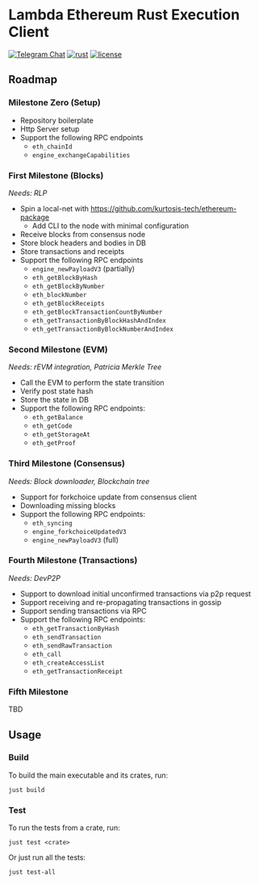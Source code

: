 # Lambda Ethereum Rust Execution Client

[![Telegram Chat][tg-badge]][tg-url]
[![rust](https://github.com/lambdaclass/ethereum_rust/actions/workflows/ci.yaml/badge.svg)](https://github.com/lambdaclass/ethereum_rust/actions/workflows/ci.yaml)
[![license](https://img.shields.io/github/license/lambdaclass/ethereum_rust)](/LICENSE)

[tg-badge]: https://img.shields.io/endpoint?url=https%3A%2F%2Ftg.sumanjay.workers.dev%2Frust_ethereum%2F&logo=telegram&label=chat&color=neon
[tg-url]: https://t.me/rust_ethereum

## Roadmap

### Milestone Zero (Setup)

- Repository boilerplate
- Http Server setup
- Support the following RPC endpoints
    - `eth_chainId`
    - `engine_exchangeCapabilities`

### First Milestone (Blocks)

*Needs: RLP*

- Spin a local-net with https://github.com/kurtosis-tech/ethereum-package
    - Add CLI to the node with minimal configuration
- Receive blocks from consensus node
- Store block headers and bodies in DB
- Store transactions and receipts
- Support the following RPC endpoints
    - `engine_newPayloadV3` (partially)
    - `eth_getBlockByHash`
    - `eth_getBlockByNumber`
    - `eth_blockNumber`
    - `eth_getBlockReceipts`
    - `eth_getBlockTransactionCountByNumber`
    - `eth_getTransactionByBlockHashAndIndex`
    - `eth_getTransactionByBlockNumberAndIndex`

### Second Milestone (EVM)

*Needs: rEVM integration, Patricia Merkle Tree*

- Call the EVM to perform the state transition
- Verify post state hash
- Store the state in DB
- Support the following RPC endpoints:
    - `eth_getBalance`
    - `eth_getCode`
    - `eth_getStorageAt`
    - `eth_getProof`

### Third Milestone (Consensus)

*Needs: Block downloader, Blockchain tree*

- Support for forkchoice update from consensus client
- Downloading missing blocks
- Support the following RPC endpoints:
    - `eth_syncing`
    - `engine_forkchoiceUpdatedV3`
    - `engine_newPayloadV3` (full)

### Fourth Milestone (Transactions)

*Needs: DevP2P*

- Support to download initial unconfirmed transactions via p2p request
- Support receiving and re-propagating transactions in gossip
- Support sending transactions via RPC
- Support the following RPC endpoints:
    - `eth_getTransactionByHash`
    - `eth_sendTransaction`
    - `eth_sendRawTransaction`
    - `eth_call`
    - `eth_createAccessList`
    - `eth_getTransactionReceipt`

### Fifth Milestone
TBD

## Usage

### Build

To build the main executable and its crates, run:
```
just build
```

### Test
To run the tests from a crate, run:
```
just test <crate>
```

Or just run all the tests:
```
just test-all
```
